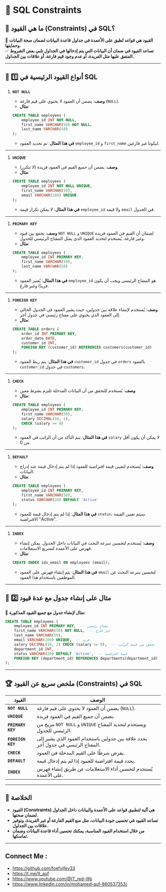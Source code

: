 # 📌 **SQL Constraints**

## 🔹 **ما هي القيود (Constraints) في SQL؟**

🚀 **القيود هي قواعد تُطبق على الأعمدة في جداول قاعدة البيانات لضمان صحة البيانات وحمايتها.**  
✅ **تساعد القيود في ضمان أن البيانات التي يتم إدخالها في الجداول تلبي بعض الشروط المتفق عليها مثل الفريدة، أو عدم وجود قيم فارغة، أو علاقات بين الجداول.**

---

## 🔹 **1️⃣ أنواع القيود الرئيسية في SQL**

1. **`NOT NULL`**
    
    - **وصف**: يضمن أن العمود لا يحتوي على قيم فارغة (`NULL`).
    - **مثال**:
    
    ```sql
    CREATE TABLE employees (
        employee_id INT NOT NULL,
        first_name VARCHAR(50) NOT NULL,
        last_name VARCHAR(50)
    );
    ```
    
    - **في هذا المثال**: تم تحديد العمود `employee_id` و `first_name` ليكونا غير فارغين.

---

1. **`UNIQUE`**
    
    - **وصف**: يضمن أن جميع القيم في العمود فريدة (لا تتكرر).
    - **مثال**:
    
    ```sql
    CREATE TABLE employees (
        employee_id INT NOT NULL UNIQUE,
        first_name VARCHAR(50),
        email VARCHAR(100) UNIQUE
    );
    ```
    
    - **في هذا المثال**: لا يمكن تكرار قيمة `employee_id` ولا قيمة `email` في الجدول.

---

1. **`PRIMARY KEY`**
    
    - **وصف**: يجمع بين قيود `NOT NULL` و `UNIQUE` لضمان أن القيم في العمود فريدة وغير فارغة. يُستخدم لتحديد العمود الذي يمثل المفتاح الرئيسي للجدول.
    - **مثال**:
    
    ```sql
    CREATE TABLE employees (
        employee_id INT PRIMARY KEY,
        first_name VARCHAR(50),
        last_name VARCHAR(50)
    );
    ```
    
    - **في هذا المثال**: يُعتبر العمود `employee_id` هو المفتاح الرئيسي ويجب أن يكون فريدًا وغير فارغ.

---

1. **`FOREIGN KEY`**
    
    - **وصف**: يُستخدم لإنشاء علاقة بين جدولين، حيث يشير العمود في الجدول الحالي إلى العمود الذي يحتوي على مفتاح رئيسي في جدول آخر.
    - **مثال**:
    
    ```sql
    CREATE TABLE orders (
        order_id INT PRIMARY KEY,
        order_date DATE,
        customer_id INT,
        FOREIGN KEY (customer_id) REFERENCES customers(customer_id)
    );
    ```
    
    - **في هذا المثال**: يتم ربط العمود `customer_id` في جدول `orders` بالعمود `customer_id` في جدول `customers`.

---

1. **`CHECK`**
    
    - **وصف**: يُستخدم للتحقق من أن البيانات المدخلة تلتزم بشرط معين.
    - **مثال**:
    
    ```sql
    CREATE TABLE employees (
        employee_id INT PRIMARY KEY,
        first_name VARCHAR(50),
        salary DECIMAL(10, 2),
        CHECK (salary >= 0)
    );
    ```
    
    - **في هذا المثال**: يتم التأكد من أن الراتب في العمود `salary` لا يمكن أن يكون أقل من 0.

---

1. **`DEFAULT`**
    
    - **وصف**: يُستخدم لتعيين قيمة افتراضية للعمود إذا لم يتم إدخال قيمة عند إدراج البيانات.
    - **مثال**:
    
    ```sql
    CREATE TABLE employees (
        employee_id INT PRIMARY KEY,
        first_name VARCHAR(50),
        status VARCHAR(20) DEFAULT 'Active'
    );
    ```
    
    - **في هذا المثال**: إذا لم يتم إدخال قيمة للعمود `status`، سيتم تعيين القيمة الافتراضية "Active".

---

1. **`INDEX`**
    
    - **وصف**: يُستخدم لتحسين سرعة البحث في البيانات داخل الجدول. يمكن إنشاء فهرس على الأعمدة لتسريع الاستعلامات.
    - **مثال**:
    
    ```sql
    CREATE INDEX idx_email ON employees (email);
    ```
    
    - **في هذا المثال**: يتم إنشاء فهرس على العمود `email` لتحسين سرعة البحث عن الموظفين باستخدام هذا العمود.

---

## 🔹 **2️⃣ مثال على إنشاء جدول مع عدة قيود**

📌 **مثال لإنشاء جدول مع جميع القيود المذكورة:**

```sql
CREATE TABLE employees (
    employee_id INT PRIMARY KEY,  -- مفتاح رئيسي
    first_name VARCHAR(50) NOT NULL,  -- غير فارغ
    last_name VARCHAR(50),
    email VARCHAR(100) UNIQUE,  -- فريد
    salary DECIMAL(10, 2) CHECK (salary >= 0),  -- تحقق من قيمة الراتب
    department_id INT,
    status VARCHAR(20) DEFAULT 'Active',  -- قيمة افتراضية
    FOREIGN KEY (department_id) REFERENCES departments(department_id)  -- مفتاح خارجي
);
```

---

## 🏆 **ملخص سريع عن القيود (Constraints) في SQL**

|القيود|الوصف|
|---|---|
|**`NOT NULL`**|يضمن أن العمود لا يحتوي على قيم فارغة (`NULL`).|
|**`UNIQUE`**|يضمن أن جميع القيم في العمود فريدة.|
|**`PRIMARY KEY`**|مزيج من `NOT NULL` و `UNIQUE` ويستخدم لتحديد المفتاح الرئيسي للجدول.|
|**`FOREIGN KEY`**|يحدد علاقة بين جدولين باستخدام العمود الذي يشير إلى المفتاح الرئيسي في جدول آخر.|
|**`CHECK`**|يفرض شرطًا على القيم المدخلة في العمود.|
|**`DEFAULT`**|يحدد قيمة افتراضية للعمود إذا لم يتم إدخال قيمة.|
|**`INDEX`**|يُستخدم لتحسين أداء الاستعلامات عن طريق إنشاء فهرس على الأعمدة.|

---

## 🎯 **الخلاصة**

- **القيود (Constraints) هي آلية لتطبيق قواعد على الأعمدة والبيانات داخل الجداول لضمان صحتها.**
- **تساعد القيود في تحسين جودة البيانات، مثل منع القيم الفارغة أو غير الفريدة، وتوفير علاقات بين الجداول.**
- **من خلال استخدام القيود المناسبة، يمكنك تحسين أداء قاعدة البيانات وضمان تماسكها.**

---


## Connect Me :

- https://github.com/foefvjfev33
- https://t.me/It_auf
- https://www.youtube.com/@IT_red-j9b
- https://www.linkedin.com/in/mohamed-auf-860537353/